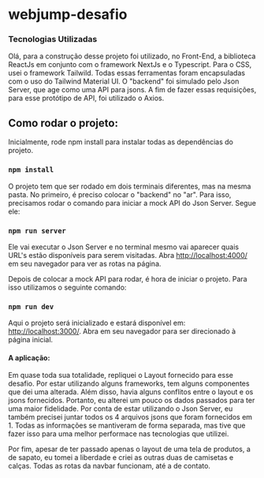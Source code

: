 # webjump-desafio

### Tecnologias Utilizadas

Olá, para a construção desse projeto foi utilizado, no Front-End, a biblioteca ReactJs em conjunto com o framework NextJs e o Typescript. Para o CSS, usei o framework Tailwild. Todas essas ferramentas foram encapsuladas com o uso do Tailwind Material UI. O "backend" foi simulado pelo Json Server, que age como uma API para jsons. A fim de fazer essas requisições, para esse protótipo de API, foi utilizado o Axios.

## Como rodar o projeto:

Inicialmente, rode npm install para instalar todas as dependências do projeto.

### `npm install`

O projeto tem que ser rodado em dois terminais diferentes, mas na mesma pasta. No primeiro, é preciso colocar o "backend" no "ar". Para isso, precisamos rodar o comando para iniciar a mock API do Json Server. Segue ele:

### `npm run server`

Ele vai executar o Json Server e no terminal mesmo vai aparecer quais URL's estão disponíveis para serem visitadas.
Abra [http://localhost:4000/](http://localhost:4000/) em seu navegador para ver as rotas na página.

Depois de colocar a mock API para rodar, é hora de iniciar o projeto. Para isso utilizamos o seguinte comando:

### `npm run dev`

Aqui o projeto será inicializado e estará disponível em: [http://localhost:3000/](http://localhost:3000/). Abra em seu navegador para ser direcionado à página inicial.

#### A aplicação:

Em quase toda sua totalidade, repliquei o Layout fornecido para esse desafio. Por estar utilizando alguns frameworks, tem alguns componentes que dei uma alterada. Além disso, havia alguns conflitos entre o layout e os jsons fornecidos. Portanto, eu alterei um pouco os dados passados para ter uma maior fidelidade. Por conta de estar utilizando o Json Server, eu também precisei juntar todos os 4 arquivos jsons que foram fornecidos em 1. Todas as informações se mantiveram de forma separada, mas tive que fazer isso para uma melhor performace nas tecnologias que utilizei.

Por fim, apesar de ter passado apenas o layout de uma tela de produtos, a de sapato, eu tomei a liberdade e criei as outras duas de camisetas e calças. Todas as rotas da navbar funcionam, até a de contato.
